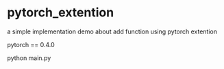 # pytorch_extention

a simple implementation demo about add function using pytorch extention

pytorch == 0.4.0

python main.py
